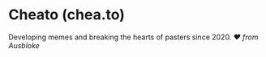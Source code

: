 # Cheato (chea.to)
Developing memes and breaking the hearts of pasters since 2020.
_❤️ from Ausbloke_
